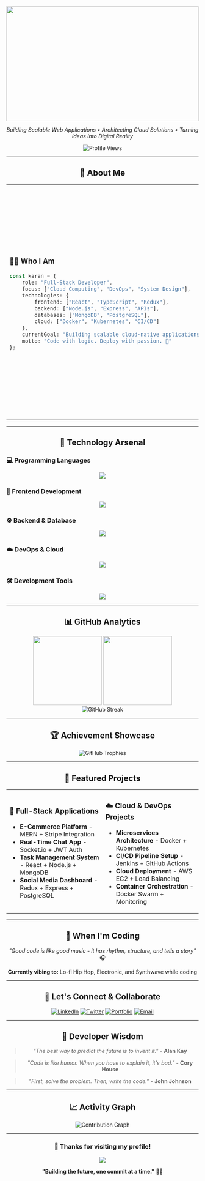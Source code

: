 <div align="center">

<!-- Dynamic Header with Gradient Background -->
<img width="100%" height="300" src="https://capsule-render.vercel.app/api?type=waving&color=gradient&customColorList=6,11,20&height=300&section=header&text=Karan%20Sharma&fontSize=50&fontColor=fff&animation=twinkling&fontAlignY=40&desc=Full-Stack%20Developer%20%7C%20Cloud%20Architect%20%7C%20MERN%20Specialist&descSize=18&descAlignY=60"/>

<!-- Professional Tagline -->
<p align="center">
<em>Building Scalable Web Applications • Architecting Cloud Solutions • Turning Ideas Into Digital Reality</em>
</p>

<!-- Visitor Counter with Custom Style -->
<img src="https://komarev.com/ghpvc/?username=BitGladiator&label=Profile%20Views&color=00d9ff&style=for-the-badge" alt="Profile Views"/>

</div>

---

<div align="center">

## 🎯 **About Me**

</div>

<table align="center">
<tr>
<td width="50%">

### 👨‍💻 **Who I Am**
```typescript
const karan = {
    role: "Full-Stack Developer",
    focus: ["Cloud Computing", "DevOps", "System Design"],
    technologies: {
        frontend: ["React", "TypeScript", "Redux"],
        backend: ["Node.js", "Express", "APIs"],
        databases: ["MongoDB", "PostgreSQL"],
        cloud: ["Docker", "Kubernetes", "CI/CD"]
    },
    currentGoal: "Building scalable cloud-native applications",
    motto: "Code with logic. Deploy with passion. 🚀"
};
```

</td>
<td width="50%">

### 🌟 **Current Focus**
- 🔥 **Mastering Cloud Architecture** - AWS, Docker, K8s
- ⚡ **Performance Optimization** - Scaling applications
- 🛠️ **DevOps Integration** - CI/CD pipelines
- 📚 **Continuous Learning** - Latest tech trends
- 🎯 **Open Source Contributions** - Community building

</td>
</tr>
</table>

---

<div align="center">

## 🔧 **Technology Arsenal**

</div>

### **💻 Programming Languages**
<p align="center">
<img src="https://skillicons.dev/icons?i=c,cpp,js,ts,python,sql" />
</p>

### **🎨 Frontend Development**
<p align="center">
<img src="https://skillicons.dev/icons?i=react,redux,nextjs,html,css,tailwind,bootstrap" />
</p>

### **⚙️ Backend & Database**
<p align="center">
<img src="https://skillicons.dev/icons?i=nodejs,express,mongodb,postgresql,redis,graphql" />
</p>

### **☁️ DevOps & Cloud**
<p align="center">
<img src="https://skillicons.dev/icons?i=docker,kubernetes,jenkins,aws,nginx,linux,ubuntu" />
</p>

### **🛠️ Development Tools**
<p align="center">
<img src="https://skillicons.dev/icons?i=git,github,vscode,postman,figma,npm" />
</p>

---

<div align="center">

## 📊 **GitHub Analytics**

</div>

<div align="center">
<img height="180em" src="https://github-readme-stats.vercel.app/api?username=BitGladiator&show_icons=true&theme=tokyonight&include_all_commits=true&count_private=true&hide_border=true&bg_color=0D1117&title_color=00D9FF&icon_color=00D9FF&text_color=ffffff"/>
<img height="180em" src="https://github-readme-stats.vercel.app/api/top-langs/?username=BitGladiator&layout=compact&langs_count=8&theme=tokyonight&hide_border=true&bg_color=0D1117&title_color=00D9FF&text_color=ffffff"/>
</div>

<div align="center">
<img src="https://github-readme-streak-stats.herokuapp.com?user=BitGladiator&theme=tokyonight&hide_border=true&background=0D1117&stroke=00D9FF&ring=00D9FF&fire=00D9FF&currStreakLabel=00D9FF" alt="GitHub Streak"/>
</div>

---

<div align="center">

## 🏆 **Achievement Showcase**

</div>

<div align="center">
<img src="https://github-profile-trophy.vercel.app/?username=BitGladiator&theme=tokyonight&no-frame=true&row=1&column=7&margin-h=15&margin-w=5" alt="GitHub Trophies"/>
</div>

---

<div align="center">

## 🌟 **Featured Projects**

</div>

<table align="center">
<tr>
<td width="50%">

### 🚀 **Full-Stack Applications**
- **E-Commerce Platform** - MERN + Stripe Integration
- **Real-Time Chat App** - Socket.io + JWT Auth
- **Task Management System** - React + Node.js + MongoDB
- **Social Media Dashboard** - Redux + Express + PostgreSQL

</td>
<td width="50%">

### ☁️ **Cloud & DevOps Projects**
- **Microservices Architecture** - Docker + Kubernetes
- **CI/CD Pipeline Setup** - Jenkins + GitHub Actions
- **Cloud Deployment** - AWS EC2 + Load Balancing
- **Container Orchestration** - Docker Swarm + Monitoring

</td>
</tr>
</table>

---

<div align="center">

## 🎵 **When I'm Coding**

</div>

<div align="center">

*"Good code is like good music - it has rhythm, structure, and tells a story"* 🎧

**Currently vibing to:** Lo-fi Hip Hop, Electronic, and Synthwave while coding

</div>

---

<div align="center">

## 🤝 **Let's Connect & Collaborate**

</div>

<div align="center">

[![LinkedIn](https://img.shields.io/badge/LinkedIn-Connect-0077B5?style=for-the-badge&logo=linkedin&logoColor=white)](https://www.linkedin.com/in/karancodemind/)
[![Twitter](https://img.shields.io/badge/Twitter-Follow-1DA1F2?style=for-the-badge&logo=twitter&logoColor=white)](https://twitter.com/yourusername)
[![Portfolio](https://img.shields.io/badge/Portfolio-Visit-FF6B6B?style=for-the-badge&logo=google-chrome&logoColor=white)](https://yourportfolio.com)
[![Email](https://img.shields.io/badge/Email-Contact-D14836?style=for-the-badge&logo=gmail&logoColor=white)](mailto:your.email@example.com)

</div>

---

<div align="center">

## 💭 **Developer Wisdom**

</div>

<div align="center">

> *"The best way to predict the future is to invent it."* - **Alan Kay**

> *"Code is like humor. When you have to explain it, it's bad."* - **Cory House**

> *"First, solve the problem. Then, write the code."* - **John Johnson**

</div>

---

<div align="center">

## 📈 **Activity Graph**

</div>

<div align="center">
<img src="https://github-readme-activity-graph.vercel.app/graph?username=BitGladiator&theme=tokyo-night&bg_color=0D1117&color=00D9FF&line=00D9FF&point=ffffff&area=true&hide_border=true" alt="Contribution Graph"/>
</div>

---

<div align="center">

### 💙 **Thanks for visiting my profile!**

<img src="https://capsule-render.vercel.app/api?type=waving&color=gradient&customColorList=6,11,20&height=100&section=footer&animation=twinkling"/>

**"Building the future, one commit at a time."** 🚀✨

</div>
